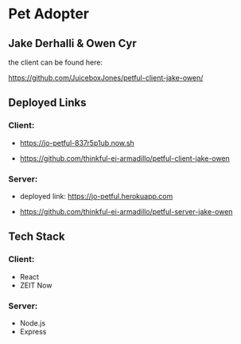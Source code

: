 # Pet Adopter

## Jake Derhalli & Owen Cyr
the client can be found here:

https://github.com/JuiceboxJones/petful-client-jake-owen/

## Deployed Links

### Client:

- https://jo-petful-837r5p1ub.now.sh

- https://github.com/thinkful-ei-armadillo/petful-client-jake-owen

### Server:

- deployed link: https://jo-petful.herokuapp.com

- https://github.com/thinkful-ei-armadillo/petful-server-jake-owen

## Tech Stack

### Client:

- React
- ZEIT Now

### Server:
- Node.js
- Express

